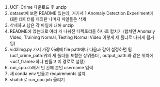 1. UCF-Crime 다운로드 후 unzip
2. dataset에 보면 README 있는데, 거기서 1.Anomaly Detection Experiment에 대한 데이터를 제외한 나머지 파일들은 삭제
3. 삭제하고 남은 각 파일에 대해 unzip
4. README에 있는대로 여러 개 나눠진 디렉토리들 하나로 합치기 (합치면 Anomaly Video, Training Normal, Testing Normal Video 이렇게 세 폴더로 나뉘게 될거임)
5. vid2img.py 가서 가장 아래에 file path에다 다음과 같이 설정하면 됨 (ucf_crime_path:위의 세 폴더를 포함한 상위폴더 <ucf>, output_path:<ucf>와 같은 위치에 <ucf_frame>하나 만들고 이 경로로 설정)
6. run_cpu.sh에서 빈 칸에 본인 username 입력
7. 새 conda env 만들고 requirements 설치
8. sbatch로 run_cpu job 올리기

